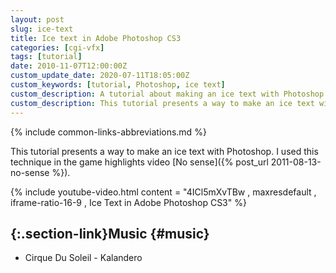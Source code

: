 ```yaml
---
layout: post
slug: ice-text
title: Ice text in Adobe Photoshop CS3
categories: [cgi-vfx]
tags: [tutorial]
date: 2010-11-07T12:00:00Z
custom_update_date: 2020-07-11T18:05:00Z
custom_keywords: [tutorial, Photoshop, ice text]
custom_description: A tutorial about making an ice text with Photoshop.
custom_description: This tutorial presents a way to make an ice text with Photoshop.
---
```

{% include common-links-abbreviations.md %}

This tutorial presents a way to make an ice text with Photoshop. 
I used this technique in the game highlights video [No sense]({% post_url 2011-08-13-no-sense %}).

{% include youtube-video.html content = "4ICl5mXvTBw , maxresdefault , iframe-ratio-16-9 , Ice Text in Adobe Photoshop CS3" %}

## [](#music){:.section-link}Music {#music}
* Cirque Du Soleil - Kalandero
